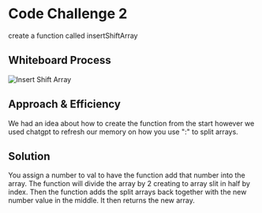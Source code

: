 # Code Challenge 2
create a function called insertShiftArray

## Whiteboard Process
![Insert Shift Array](data_structures/assets/insertShift.png)

## Approach & Efficiency
We had an idea about how to create the function from the start however we used chatgpt to refresh our memory on how you use ":" to split arrays.

## Solution
You assign a number to val to have the function add that number into the array. The function will divide the array by 2 creating to array slit in half by index. Then the function adds the split arrays back together with the new number value in the middle. It then returns the new array.
